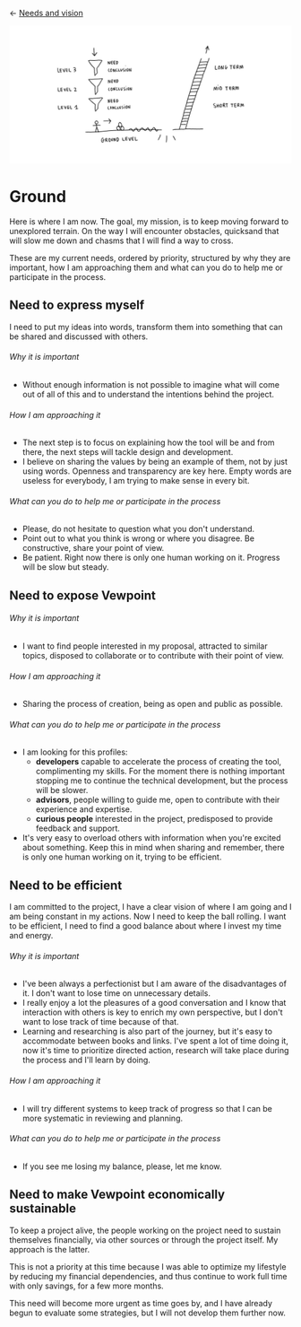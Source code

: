 ← [Needs and vision](needs-and-vision.md)

![map](needs-and-vision.jpg)

# Ground

Here is where I am now. The goal, my mission, is to keep moving forward to unexplored terrain. On the way I will encounter obstacles, quicksand that will slow me down and chasms that I will find a way to cross.

These are my current needs, ordered by priority, structured by why they are important, how I am approaching them and what can you do to help me or participate in the process. 

## Need to express myself

I need to put my ideas into words, transform them into something that can be shared and discussed with others.

###### Why it is important

- Without enough information is not possible to imagine what will come out of all of this and to understand the intentions behind the project.

###### How I am approaching it

- The next step is to focus on explaining how the tool will be and from there, the next steps will tackle design and development.
- I believe on sharing the values by being an example of them, not by just using words. Openness and transparency are key here. Empty words are useless for everybody, I am trying to make sense in every bit.

###### What can you do to help me or participate in the process

- Please, do not hesitate to question what you don't understand.
- Point out to what you think is wrong or where you disagree. Be constructive, share your point of view. 
- Be patient. Right now there is only one human working on it. Progress will be slow but steady.

## Need to expose Vewpoint

###### Why it is important

- I want to find people interested in my proposal, attracted to similar topics, disposed to collaborate or to contribute with their point of view.

###### How I am approaching it

- Sharing the process of creation, being as open and public as possible.

###### What can you do to help me or participate in the process

- I am looking for this profiles:
    - **developers** capable to accelerate the process of creating the tool, complimenting my skills. For the moment there is nothing important stopping me to continue the technical development, but the process will be slower.
    - **advisors**, people willing to guide me, open to contribute with their experience and expertise.
    - **curious people** interested in the project, predisposed to provide feedback and support.
- It's very easy to overload others with information when you're excited about something. Keep this in mind when sharing and remember, there is only one human working on it, trying to be efficient.

## Need to be efficient

I am committed to the project, I have a clear vision of where I am going and I am being constant in my actions. Now I need to keep the ball rolling. I want to be efficient, I need to find a good balance about where I invest my time and energy.

###### Why it is important 

- I've been always a perfectionist but I am aware of the disadvantages of it. I don't want to lose time on unnecessary details.
- I really enjoy a lot the pleasures of a good conversation and I know that interaction with others is key to enrich my own perspective, but I don't want to lose track of time because of that.
- Learning and researching is also part of the journey, but it's easy to accommodate between books and links. I've spent a lot of time doing it, now it's time to prioritize directed action, research will take place during the process and I'll learn by doing.

###### How I am approaching it

- I will try different systems to keep track of progress so that I can be more systematic in reviewing and planning.

###### What can you do to help me or participate in the process

- If you see me losing my balance, please, let me know.

## Need to make Vewpoint economically sustainable

To keep a project alive, the people working on the project need to sustain themselves financially, via other sources or through the project itself. My approach is the latter.

This is not a priority at this time because I was able to optimize my lifestyle by reducing my financial dependencies, and thus continue to work full time with only savings, for a few more months.

This need will become more urgent as time goes by, and I have already begun to evaluate some strategies, but I will not develop them further now.